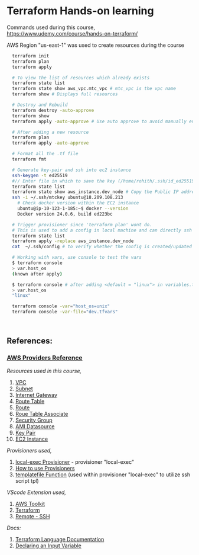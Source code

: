 # Terraform Hands-on learning

Commands used during this course, https://www.udemy.com/course/hands-on-terraform/

AWS Region "us-east-1" was used to create resources during the course

```sh 
  terraform init
  terraform plan
  terraform apply

  # To view the list of resources which already exists
  terraform state list
  terraform state show aws_vpc.mtc_vpc # mtc_vpc is the vpc name
  terraform show # Displays full resources

  # Destroy and Rebuild
  terraform destroy -auto-approve 
  terraform show
  terraform apply -auto-approve # Use auto approve to avoid manually entering 'yes'

  # After adding a new resource
  terraform plan
  terraform apply -auto-approve

  # Format all the .tf file
  terraform fmt 

  # Generate key-pair and ssh into ec2 instance
  ssh-keygen -t ed25519
  #// Enter file in which to save the key (/home/rohith/.ssh/id_ed25519): /home/rohith/.ssh/mtckey
  terraform state list
  terraform state show aws_instance.dev_node # Copy the Public IP address
  ssh -i ~/.ssh/mtckey ubuntu@18.209.108.213
    # Check docker version within the EC2 instance
    ubuntu@ip-10-123-1-185:~$ docker --version
    Docker version 24.0.6, build ed223bc

  # Trigger provisioner since 'terraform plan' wont do. 
  # This is used to add a config in local machine and can directly ssh into the ec2 instance without providing key 
  terraform state list
  terraform apply -replace aws_instance.dev_node
  cat  ~/.ssh/config # to verify whether the config is created/updated

  # Working with vars, use console to test the vars
  $ terraform console
  > var.host_os
  (known after apply)

  $ terraform console # after adding <default = "linux"> in variables.tf
  > var.host_os
  "linux"

  terraform console -var="host_os=unix"
  terraform console -var-file="dev.tfvars"

  
```

## References:

### [AWS Providers Reference](ttps://registry.terraform.io/providers/hashicorp/aws/latest/docs)

*Resources used in this course,*
1. [VPC](https://registry.terraform.io/providers/hashicorp/aws/latest/docs/resources/vpc)
1. [Subnet](https://registry.terraform.io/providers/hashicorp/aws/latest/docs/resources/subnet)
1. [Internet Gateway](https://registry.terraform.io/providers/hashicorp/aws/latest/docs/resources/internet_gateway)
1. [Route Table](https://registry.terraform.io/providers/hashicorp/aws/latest/docs/resources/route_table)
1. [Route](https://registry.terraform.io/providers/hashicorp/aws/latest/docs/resources/route)
1. [Roue Table Associate](https://registry.terraform.io/providers/hashicorp/aws/latest/docs/resources/route_table_association)
1. [Security Group](https://registry.terraform.io/providers/hashicorp/aws/latest/docs/resources/security_group)
1. [AMI Datasource](https://registry.terraform.io/providers/hashicorp/aws/latest/docs/data-sources/ami)
1. [Key Pair](https://registry.terraform.io/providers/hashicorp/aws/latest/docs/resources/key_pair)
1. [EC2 Instance](https://registry.terraform.io/providers/hashicorp/aws/latest/docs/resources/instance)


*Provisioners used,*
1. [local-exec Provisioner](https://developer.hashicorp.com/terraform/language/resources/provisioners/local-exec) - provisioner "local-exec"
1. [How to use Provisioners](https://developer.hashicorp.com/terraform/language/resources/provisioners/syntax#how-to-use-provisioners)
1. [templatefile Function](https://developer.hashicorp.com/terraform/language/functions/templatefile) (used within provisioner "local-exec" to utilize ssh script tpl)


*VScode Extension used,*
1. [AWS Toolkit](https://marketplace.visualstudio.com/items?itemName=AmazonWebServices.aws-toolkit-vscode)
1. [Terraform](https://marketplace.visualstudio.com/items?itemName=4ops.terraform)
1. [Remote - SSH](https://marketplace.visualstudio.com/items?itemName=ms-vscode-remote.remote-ssh)


*Docs:*
1. [Terraform Language Documentation](https://developer.hashicorp.com/terraform/language)
1. [Declaring an Input Variable](https://developer.hashicorp.com/terraform/language/values/variables)

